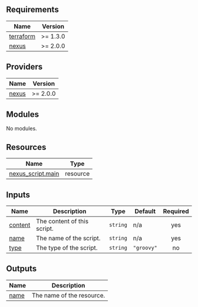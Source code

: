 ## Requirements

| Name | Version |
|------|---------|
| <a name="requirement_terraform"></a> [terraform](#requirement\_terraform) | >= 1.3.0 |
| <a name="requirement_nexus"></a> [nexus](#requirement\_nexus) | >= 2.0.0 |

## Providers

| Name | Version |
|------|---------|
| <a name="provider_nexus"></a> [nexus](#provider\_nexus) | >= 2.0.0 |

## Modules

No modules.

## Resources

| Name | Type |
|------|------|
| [nexus_script.main](https://registry.terraform.io/providers/datadrivers/nexus/latest/docs/resources/script) | resource |

## Inputs

| Name | Description | Type | Default | Required |
|------|-------------|------|---------|:--------:|
| <a name="input_content"></a> [content](#input\_content) | The content of this script. | `string` | n/a | yes |
| <a name="input_name"></a> [name](#input\_name) | The name of the script. | `string` | n/a | yes |
| <a name="input_type"></a> [type](#input\_type) | The type of the script. | `string` | `"groovy"` | no |

## Outputs

| Name | Description |
|------|-------------|
| <a name="output_name"></a> [name](#output\_name) | The name of the resource. |
